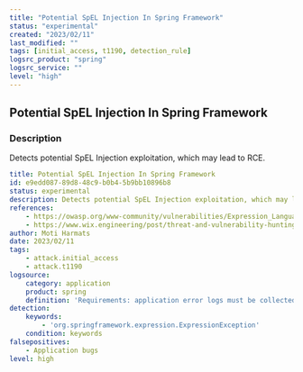 ```yaml
---
title: "Potential SpEL Injection In Spring Framework"
status: "experimental"
created: "2023/02/11"
last_modified: ""
tags: [initial_access, t1190, detection_rule]
logsrc_product: "spring"
logsrc_service: ""
level: "high"
---
```


## Potential SpEL Injection In Spring Framework

### Description

Detects potential SpEL Injection exploitation, which may lead to RCE.

```yml
title: Potential SpEL Injection In Spring Framework
id: e9edd087-89d8-48c9-b0b4-5b9bb10896b8
status: experimental
description: Detects potential SpEL Injection exploitation, which may lead to RCE.
references:
    - https://owasp.org/www-community/vulnerabilities/Expression_Language_Injection
    - https://www.wix.engineering/post/threat-and-vulnerability-hunting-with-application-server-error-logs
author: Moti Harmats
date: 2023/02/11
tags:
    - attack.initial_access
    - attack.t1190
logsource:
    category: application
    product: spring
    definition: 'Requirements: application error logs must be collected (with LOG_LEVEL=ERROR and above)'
detection:
    keywords:
        - 'org.springframework.expression.ExpressionException'
    condition: keywords
falsepositives:
    - Application bugs
level: high

```
